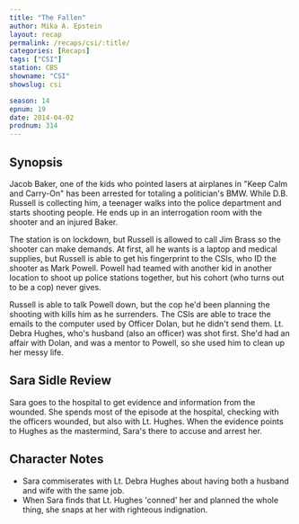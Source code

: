 ```yaml
---
title: "The Fallen"
author: Mika A. Epstein
layout: recap
permalink: /recaps/csi/:title/
categories: [Recaps]
tags: ["CSI"]
station: CBS
showname: "CSI"
showslug: csi

season: 14  
epnum: 19  
date: 2014-04-02
prodnum: 314  
---
```


## Synopsis

Jacob Baker, one of the kids who pointed lasers at airplanes in "Keep Calm and Carry-On" has been arrested for totaling a politician's BMW. While D.B. Russell is collecting him, a teenager walks into the police department and starts shooting people. He ends up in an interrogation room with the shooter and an injured Baker. 

The station is on lockdown, but Russell is allowed to call Jim Brass so the shooter can make demands. At first, all he wants is a laptop and medical supplies, but Russell is able to get his fingerprint to the CSIs, who ID the shooter as Mark Powell. Powell had teamed with another kid in another location to shoot up police stations together, but his cohort (who turns out to be a cop) never gives.

Russell is able to talk Powell down, but the cop he'd been planning the shooting with kills him as he surrenders. The CSIs are able to trace the emails to the computer used by Officer Dolan, but he didn't send them. Lt. Debra Hughes, who's husband (also an officer) was shot first. She'd had an affair with Dolan, and was a mentor to Powell, so she used him to clean up her messy life.

## Sara Sidle Review
Sara goes to the hospital to get evidence and information from the wounded. She spends most of the episode at the hospital, checking with the officers wounded, but also with Lt. Hughes. When the evidence points to Hughes as the mastermind, Sara's there to accuse and arrest her.

## Character Notes

* Sara commiserates with Lt. Debra Hughes about having both a husband and wife with the same job.  
* When Sara finds that Lt. Hughes 'conned' her and planned the whole thing, she snaps at her with righteous indignation.

